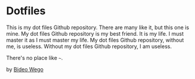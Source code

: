 # Dotfiles

This is my dot files Github repository.
There are many like it, but this one is mine.
My dot files Github repository is my best friend.
It is my life.
I must master it as I must master my life.
My dot files Github repository, without me, is useless.
Without my dot files Github repository, I am useless.

There's no place like `~`.

by [Bideo Wego](https://github/com/BideoWego)
